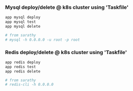 ### Mysql deploy/delete @ k8s cluster using 'Taskfile'
```bash
app mysql deploy
app mysql test
app mysql delete

# from sarathy
# mysql -h 0.0.0.0 -u root -p root
```

### Redis deploy/delete @ k8s cluster using 'Taskfile'
```bash
app redis deploy
app redis test
app redis delete

# from sarathy
# redis-cli -h 0.0.0.0
```